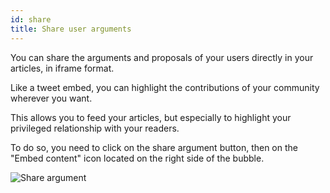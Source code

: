 ```yaml
---
id: share
title: Share user arguments
---
```


You can share the arguments and proposals of your users directly in your articles, in iframe format.

Like a tweet embed, you can highlight the contributions of your community wherever you want. 

This allows you to feed your articles, but especially to highlight your privileged relationship with your readers. 

To do so, you need to click on the share argument button, then on the "Embed content" icon located on the right side of the bubble.

![Share argument](/img/share_argument.png)
